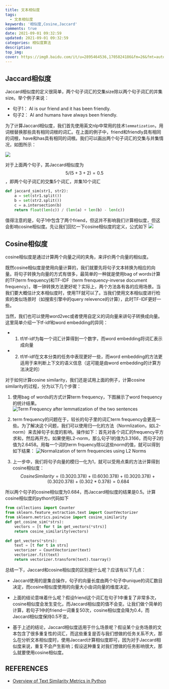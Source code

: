 ```yaml
---
title: 文本相似度
tags:
  - 文本相似度
keywords: '相似度,Cosine,Jaccard'
comments: true
date: 2021-09-01 09:32:59
updated: 2021-09-01 09:32:59
categories: 相似度算法
description:
top_img:
cover: https://img0.baidu.com/it/u=2895464536,1705824186&fm=26&fmt=auto&gp=0.jpg
---
```


## Jaccard相似度
Jaccard相似度的定义很简单，两个句子词汇的交集size除以两个句子词汇的并集size。举个例子来说：

- 句子1： AI is our friend and it has been friendly.
- 句子2： AI and humans have always been friendly.

为了计算Jaccard相似度，我们首先使用英文nlp中常用的技术`lemmatization`，用词根替换那些具有相同词根的词汇。在上面的例子中，friend和friendly具有相同的词根，have和has具有相同的词根。我们可以画出两个句子词汇的交集与并集情况，如图所示：

![](https://cdn.jsdelivr.net/gh/szj2ys/cdn/resources/sims/example.png)

对于上面两个句子，其Jaccard相似度为$$5/(5+3+2)=0.5$$，即两个句子词汇的交集5个词汇，并集10个词汇

```python
def jaccard_sim(str1, str2): 
    a = set(str1.split()) 
    b = set(str2.split())
    c = a.intersection(b)
    return float(len(c)) / (len(a) + len(b) - len(c))
```
值得注意的是，句子1中包含了两个friend，但这并不影响我们计算相似度，但这会影响cosine相似度。先让我们回忆一下cosine相似度的定义，公式如下
![](https://cdn.jsdelivr.net/gh/szj2ys/cdn/resources/sims/cosine.png)

## Cosine相似度
cosine相似度是通过计算两个向量之间的夹角，来评价两个向量的相似度。

既然cosine相似度是使用向量计算的，我们就要先将句子文本转换为相应的向量。将句子转换为向量的方式有很多，最简单的一种就是使用bag of words计算的TF(term frequency)和TF-IDF（term frenquency-inverse document frequency）。哪一钟转换方法更好呢？实际上，两个方法各有各的应用场景。当我们要大概估计文本相似度时，使用TF就可以了。当我们使用文本相似度进行检索的类似场景时（如搜索引擎中的query relevence的计算），此时TF-IDF更好一些。

当然，我们也可以使用word2vec或者使用自定义的词向量来讲句子转换成向量。这里简单介绍一下tf-idf和word embedding的异同： 
- 1. tf/tf-idf为每一个词汇计算得到一个数字，而word embedding将词汇表示成向量 
- 2. tf/tf-idf在文本分类的任务中表现更好一些，而word embedding的方法更适用于来判断上下文的语义信息（这可能是由word embedding的计算方法决定的）

对于如何计算cosine similarity，我们还是试用上面的例子，计算cosine similarity的过程，分为以下几个步骤：

1. 使用bag of words的方式计算term frequency，下图展示了word frequency的统计结果。
![Term Frequency after lemmatization of the two sentences](https://cdn.jsdelivr.net/gh/szj2ys/cdn/resources/sims/cosine1.png)

2. term frequency的问题在于，较长的句子里的词汇term frequency会更高一些。为了解决这个问题，我们可以使用归一化的方法（Normlization，如L2-norm）来去掉句子长度的影响。操作如下：首先对各个词汇的frequency平方求和，然后再开方。如果使用L2-norm，那么句子1的值为3.3166，而句子2的值为2.6458。用每一个词的term frquency除以这些norm的值，就可以得到如下结果：
![Normalization of term frequencies using L2 Norms](https://cdn.jsdelivr.net/gh/szj2ys/cdn/resources/sims/cosine2.png)

1. 上一步中，我们将句子向量的模归一化为1，就可以受用点乘的方法计算得到cosine相似度： $$Cosine Similarity = (0.3020.378) + (0.6030.378) + (0.3020.378) + (0.3020.378) + (0.302*0.378) = 0.684$$

所以两个句子的cosine相似度为0.684，而Jaccard相似度的结果是0.5。计算cosine相似度的python代码如下

```python
from collections import Counter
from sklearn.feature_extraction.text import CountVectorizer
from sklearn.metrics.pairwise import cosine_similarity
def get_cosine_sim(*strs): 
    vectors = [t for t in get_vectors(*strs)]
    return cosine_similarity(vectors)
    
def get_vectors(*strs):
    text = [t for t in strs]
    vectorizer = CountVectorizer(text)
    vectorizer.fit(text)
    return vectorizer.transform(text).toarray()
```

总结一下，Jaccard和cosine相似度的区别是什么呢？应该有以下几点：

- Jaccard使用的是集合操作，句子的向量长度由两个句子中unique的词汇数目决定，而cosine相似度使用的向量大小由词向量的维度决定。

- 上面的结论意味着什么呢？假设friend这个词汇在句子1中重复了非常多次，cosine相似度会发生变化，而Jaccard相似度的值不会变。让我们做个简单的计算，若句子1中的friend一词重复50次，cosine相似度会降为0.4，而Jaccard相似度保持0.5不变。

- 基于上述的结论，Jaccard相似度适用于什么场景呢？假设某个业务场景的文本包含了很多重复性的词汇，而这些重复是否与我们想做的任务关系不大，那么在分析文本相似度时，使用Jaccard计算相似度即可，因为对于Jaccard相似度来说，重复不会产生影响；假设这种重复对我们想做的任务影响很大，那么就要使用cosine相似度。



## REFERENCES

- [Overview of Text Similarity Metrics in Python](https://towardsdatascience.com/overview-of-text-similarity-metrics-3397c4601f50)